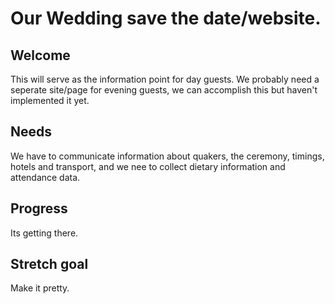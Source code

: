 # Our Wedding save the date/website.

## Welcome

This will serve as the information point for day guests. We probably need a seperate site/page for evening guests, we can accomplish this but haven't implemented it yet. 

## Needs

We have to communicate information about quakers, the ceremony, timings, hotels and transport, and we nee to collect dietary information and attendance data.

## Progress

Its getting there.

## Stretch goal

Make it pretty.